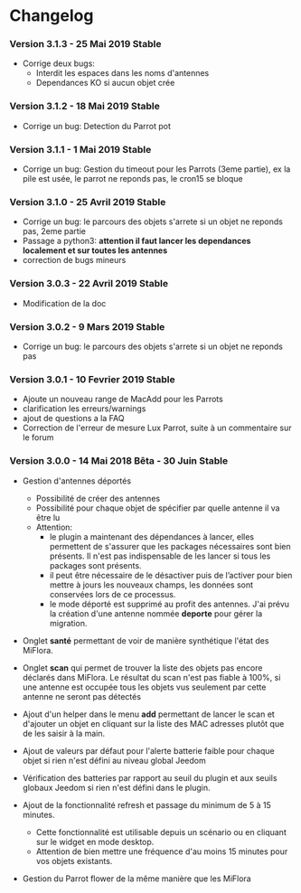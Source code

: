 # Changelog
### Version 3.1.3 - 25 Mai 2019 Stable
*  Corrige deux bugs: 
    - Interdit les espaces dans les noms d'antennes
    - Dependances KO si aucun objet crée

### Version 3.1.2 - 18 Mai 2019 Stable
*  Corrige un bug: Detection du Parrot pot

### Version 3.1.1 - 1 Mai 2019 Stable
*  Corrige un bug: Gestion du timeout pour les Parrots (3eme partie), ex la pile est usée, le parrot ne reponds pas, le cron15 se bloque

### Version 3.1.0 - 25 Avril 2019 Stable
* Corrige un bug: le parcours des objets s'arrete si un objet ne reponds pas, 2eme partie
* Passage a python3: **attention il faut lancer les dependances localement et sur toutes les antennes**
* correction de bugs mineurs

### Version 3.0.3 - 22 Avril 2019 Stable
* Modification de la doc

### Version 3.0.2 - 9 Mars 2019 Stable
* Corrige un bug: le parcours des objets s'arrete si un objet ne reponds pas

### Version 3.0.1 - 10 Fevrier 2019 Stable
* Ajoute un nouveau range de MacAdd pour les Parrots
* clarification les erreurs/warnings
* ajout de questions a la FAQ
* Correction de l'erreur de mesure Lux Parrot, suite à un commentaire sur le forum

### Version 3.0.0 - 14 Mai 2018 Bêta - 30 Juin Stable
* Gestion d'antennes déportés
   - Possibilité de créer des antennes
   - Possibilité pour chaque objet de spécifier par quelle antenne il va être lu
   -  Attention:
        - le plugin a maintenant des dépendances à lancer, elles permettent de s'assurer que les packages nécessaires sont bien présents. Il n'est pas indispensable de les lancer si tous les packages sont présents.
        - il peut être nécessaire de le désactiver puis de l’activer pour bien mettre à jours les nouveaux champs, les données sont conservées lors de ce processus.
        - le mode déporté est supprimé au profit des antennes. J'ai prévu la création d'une antenne nommée **deporte** pour gérer la migration.
* Onglet **santé** permettant de voir de manière synthétique l'état des MiFlora.
* Onglet **scan** qui permet de trouver la liste des objets pas encore déclarés dans MiFlora. Le résultat du scan n'est pas fiable à 100%, si une antenne est occupée tous les objets vus seulement par cette antenne ne seront pas détectés
* Ajout d'un helper dans le menu **add** permettant de lancer le scan et d'ajouter un objet en cliquant sur la liste des MAC adresses plutôt que de les saisir à la main. 
* Ajout de valeurs par défaut pour l'alerte batterie faible pour chaque objet si rien n'est défini au niveau global Jeedom
* Vérification des batteries par rapport au seuil du plugin et aux seuils globaux Jeedom si rien n'est défini dans le plugin.
* Ajout de la fonctionnalité refresh et passage du minimum de 5 à 15 minutes.
    - Cette fonctionnalité est utilisable depuis un scénario ou en cliquant sur le widget en mode desktop.
    - Attention de bien mettre une fréquence d'au moins 15 minutes pour vos objets existants.

* Gestion du Parrot flower de la même manière que les MiFlora
